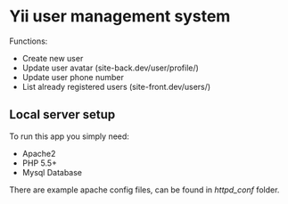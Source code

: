 Yii user management system
=====================================

Functions:
* Create new user
* Update user avatar (site-back.dev/user/profile/)
* Update user phone number
* List already registered users (site-front.dev/users/)


Local server setup
------------------------

To run this app you simply need:

* Apache2
* PHP 5.5+
* Mysql Database

There are example apache config files, can be found in _httpd_conf_ folder.